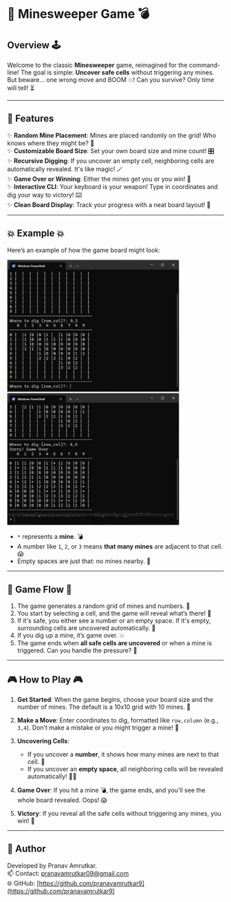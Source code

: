 # 🧩 **Minesweeper Game** 💣

## Overview 🕹️

Welcome to the classic **Minesweeper** game, reimagined for the command-line! The goal is simple: **Uncover safe cells** without triggering any mines. But beware… one wrong move and BOOM 💥! Can you survive? Only time will tell! ⏳

---

## 🌟 Features 
✨ **Random Mine Placement**: Mines are placed randomly on the grid! Who knows where they might be? 🤔  
✨ **Customizable Board Size**: Set your own board size and mine count! 🎛️  
✨ **Recursive Digging**: If you uncover an empty cell, neighboring cells are automatically revealed. It's like magic! 🪄  
✨ **Game Over or Winning**: Either the mines get you or you win! 🎉  
✨ **Interactive CLI**: Your keyboard is your weapon! Type in coordinates and dig your way to victory! ⌨️  
✨ **Clean Board Display**: Track your progress with a neat board layout! 🧹

---

## 💥 **Example** 💥

Here’s an example of how the game board might look: 

<img src="./screenshot1.png" alt="Minesweeper Game Screenshot" width="400" height="auto"> <img src="./screenshot2.png" alt="Minesweeper Game Screenshot" width="400" height="auto">

- `*` represents a **mine**. 💣  
- A number like `1`, `2`, or `3` means **that many mines** are adjacent to that cell. 😱  
- Empty spaces are just that: no mines nearby. 🌱

---

## 🔄 **Game Flow** 🔄

1. The game generates a random grid of mines and numbers. 🧩  
2. You start by selecting a cell, and the game will reveal what’s there! 🤫  
3. If it's safe, you either see a number or an empty space. If it's empty, surrounding cells are uncovered automatically. 🚀  
4. If you dig up a mine, it’s game over. 💥  
5. The game ends when **all safe cells are uncovered** or when a mine is triggered. Can you handle the pressure? 🧠

---

## 🎮 **How to Play** 🎮

1. **Get Started**: When the game begins, choose your board size and the number of mines. The default is a 10x10 grid with 10 mines. 🎲  
   
2. **Make a Move**: Enter coordinates to dig, formatted like `row,column` (e.g., `3,4`). Don’t make a mistake or you might trigger a mine! 🚫

3. **Uncovering Cells**:  
   - If you uncover a **number**, it shows how many mines are next to that cell. 🔢  
   - If you uncover an **empty space**, all neighboring cells will be revealed automatically! 🕵️‍♀️
   
4. **Game Over**: If you hit a mine 💣, the game ends, and you'll see the whole board revealed. Oops! 😱  
   
5. **Victory**: If you reveal all the safe cells without triggering any mines, you win! 🏅

---

## 👤 Author

Developed by Pranav Amrutkar.  
📫 Contact: pranavamrutkar09@gmail.com  
🌐 GitHub: [https://github.com/pranavamrutkar9](https://github.com/pranavamrutkar9)
